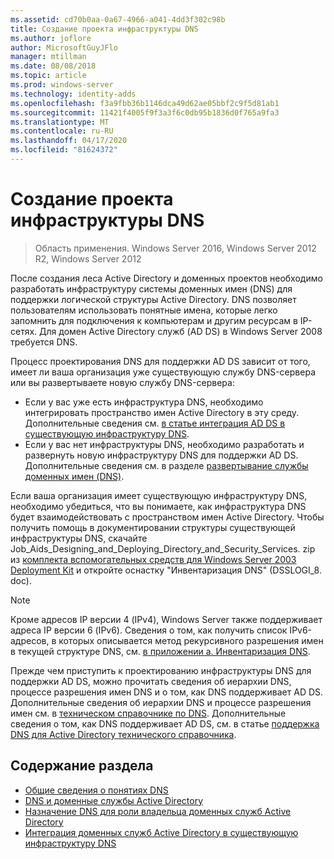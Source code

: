 ```yaml
---
ms.assetid: cd70b0aa-0a67-4966-a041-4dd3f302c98b
title: Создание проекта инфраструктуры DNS
ms.author: joflore
author: MicrosoftGuyJFlo
manager: mtillman
ms.date: 08/08/2018
ms.topic: article
ms.prod: windows-server
ms.technology: identity-adds
ms.openlocfilehash: f3a9fbb36b1146dca49d62ae05bbf2c9f5d81ab1
ms.sourcegitcommit: 11421f4005f9f3a3f6c0db95b1836d0f765a9fa3
ms.translationtype: MT
ms.contentlocale: ru-RU
ms.lasthandoff: 04/17/2020
ms.locfileid: "81624372"
---
```

# <a name="creating-a-dns-infrastructure-design"></a>Создание проекта инфраструктуры DNS

> Область применения. Windows Server 2016, Windows Server 2012 R2, Windows Server 2012

После создания леса Active Directory и доменных проектов необходимо разработать инфраструктуру системы доменных имен (DNS) для поддержки логической структуры Active Directory. DNS позволяет пользователям использовать понятные имена, которые легко запомнить для подключения к компьютерам и другим ресурсам в IP-сетях. Для домен Active Directory служб (AD DS) в Windows Server 2008 требуется DNS.

Процесс проектирования DNS для поддержки AD DS зависит от того, имеет ли ваша организация уже существующую службу DNS-сервера или вы развертываете новую службу DNS-сервера:

- Если у вас уже есть инфраструктура DNS, необходимо интегрировать пространство имен Active Directory в эту среду. Дополнительные сведения см. [в статье интеграция AD DS в существующую инфраструктуру DNS](../../ad-ds/plan/Integrating-AD-DS-into-an-Existing-DNS-Infrastructure.md).
- Если у вас нет инфраструктуры DNS, необходимо разработать и развернуть новую инфраструктуру DNS для поддержки AD DS. Дополнительные сведения см. в разделе [развертывание службы доменных имен (DNS)](https://docs.microsoft.com/previous-versions/windows/it-pro/windows-server-2003/cc780661(v=ws.10)).

Если ваша организация имеет существующую инфраструктуру DNS, необходимо убедиться, что вы понимаете, как инфраструктура DNS будет взаимодействовать с пространством имен Active Directory. Чтобы получить помощь в документировании структуры существующей инфраструктуры DNS, скачайте Job_Aids_Designing_and_Deploying_Directory_and_Security_Services. zip из [комплекта вспомогательных средств для Windows Server 2003 Deployment Kit](https://microsoft.com/download/details.aspx?id=9608) и откройте оснастку "Инвентаризация DNS" (DSSLOGI_8. doc).

> [!NOTE]
> Кроме адресов IP версии 4 (IPv4), Windows Server также поддерживает адреса IP версии 6 (IPv6). Сведения о том, как получить список IPv6-адресов, в которых описывается метод рекурсивного разрешения имен в текущей структуре DNS, см. [в приложении a. Инвентаризация DNS](../../ad-ds/plan/Appendix-A--DNS-Inventory.md).

Прежде чем приступить к проектированию инфраструктуры DNS для поддержки AD DS, можно прочитать сведения об иерархии DNS, процессе разрешения имен DNS и о том, как DNS поддерживает AD DS. Дополнительные сведения об иерархии DNS и процессе разрешения имен см. в [техническом справочнике по DNS](https://docs.microsoft.com/previous-versions/windows/it-pro/windows-server-2003/cc779926(v=ws.10)). Дополнительные сведения о том, как DNS поддерживает AD DS, см. в статье [поддержка DNS для Active Directory технического справочника](https://docs.microsoft.com/previous-versions/windows/it-pro/windows-server-2003/cc781627(v=ws.10)).

## <a name="in-this-section"></a>Содержание раздела

- [Общие сведения о понятиях DNS](../../ad-ds/plan/Reviewing-DNS-Concepts.md)
- [DNS и доменные службы Active Directory](../../ad-ds/plan/DNS-and-AD-DS.md)
- [Назначение DNS для роли владельца доменных служб Active Directory](../../ad-ds/deploy/Assigning-the-DNS-for-AD-DS-Owner-Role.md)
- [Интеграция доменных служб Active Directory в существующую инфраструктуру DNS](../../ad-ds/plan/../../ad-ds/plan/Integrating-AD-DS-into-an-Existing-DNS-Infrastructure.md)
